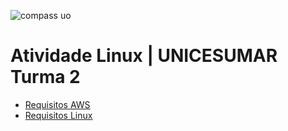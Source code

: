 
![compass uo](https://github.com/MeireMayumi/Atividade_AWS_Linux/assets/167933389/71fe0404-be52-42fd-9f13-29e2a41562bd)

# Atividade Linux | UNICESUMAR Turma 2

- [Requisitos AWS]()
- [Requisitos Linux]()
  



